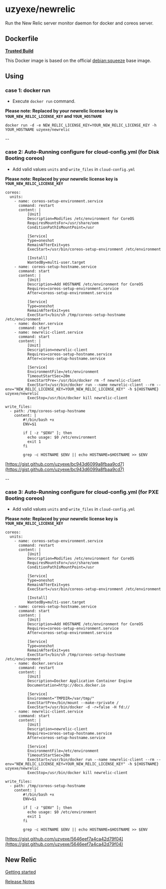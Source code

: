 # uzyexe/newrelic

Run the New Relic server monitor daemon for docker and coreos server.

## Dockerfile

[**Trusted Build**](https://index.docker.io/u/uzyexe/newrelic)

This Docker image is based on the official [debian:squeeze](https://index.docker.io/_/debian/) base image.

## Using

### case 1: docker run

* Execute `docker run` command.

**Please note: Replaced by your newrelic license key is `YOUR_NEW_RELIC_LICENSE_KEY` and `YOUR_HOSTNAME`**

    docker run -d -e NEW_RELIC_LICENSE_KEY=YOUR_NEW_RELIC_LICENSE_KEY -h YOUR_HOSTNAME uzyexe/newrelic

--

### case 2: Auto-Running configure for cloud-config.yml (for Disk Booting coreos)

* Add valid values `units` and `write_files` in `cloud-config.yml`

**Please note: Replaced by your newrelic license key is `YOUR_NEW_RELIC_LICENSE_KEY`**

    coreos:
      units:
        - name: coreos-setup-environment.service
          command: restart
          content: |
              [Unit]
              Description=Modifies /etc/environment for CoreOS
              RequiresMountsFor=/usr/share/oem
              ConditionPathIsMountPoint=/usr
               
              [Service]
              Type=oneshot
              RemainAfterExit=yes
              ExecStart=/usr/bin/coreos-setup-environment /etc/environment
              
              [Install]
              WantedBy=multi-user.target
        - name: coreos-setup-hostname.service
          command: start
          content: |
              [Unit]
              Description=Add HOSTNAME /etc/environment for CoreOS
              Requires=coreos-setup-environment.service
              After=coreos-setup-environment.service
              
              [Service]
              Type=oneshot
              RemainAfterExit=yes
              ExecStart=/bin/sh /tmp/coreos-setup-hostname /etc/environment
        - name: docker.service
          command: start
        - name: newrelic-client.service
          command: start
          content: |
              [Unit]
              Description=newrelic-client
              Requires=coreos-setup-hostname.service
              After=coreos-setup-hostname.service
              
              [Service]
              EnvironmentFile=/etc/environment
              TimeoutStartSec=20m
              ExecStartPre=-/usr/bin/docker rm -f newrelic-client
              ExecStart=/usr/bin/docker run --name newrelic-client --rm --env="NEW_RELIC_LICENSE_KEY=YOUR_NEW_RELIC_LICENSE_KEY" -h ${HOSTNAME} uzyexe/newrelic
              ExecStop=/usr/bin/docker kill newrelic-client

    write_files:
      - path: /tmp/coreos-setup-hostname
        content: |
            #!/bin/bash +x
            ENV=$1

            if [ -z "$ENV" ]; then
              echo usage: $0 /etc/environment
              exit 1
            fi

            grep -c HOSTNAME $ENV || echo HOSTNAME=$HOSTNAME >> $ENV

[https://gist.github.com/uzyexe/bc943d6099a8fbaa9cd7](https://gist.github.com/uzyexe/bc943d6099a8fbaa9cd7)

--

### case 3: Auto-Running configure for cloud-config.yml (for PXE Booting coreos)

* Add valid values `units` and `write_files` in `cloud-config.yml`

**Please note: Replaced by your newrelic license key is `YOUR_NEW_RELIC_LICENSE_KEY`**

    coreos:
      units:
        - name: coreos-setup-environment.service
          command: restart
          content: |
              [Unit]
              Description=Modifies /etc/environment for CoreOS
              RequiresMountsFor=/usr/share/oem
              ConditionPathIsMountPoint=/usr
              
              [Service]
              Type=oneshot
              RemainAfterExit=yes
              ExecStart=/usr/bin/coreos-setup-environment /etc/environment
              
              [Install]
              WantedBy=multi-user.target
        - name: coreos-setup-hostname.service
          command: start
          content: |
              [Unit]
              Description=Add HOSTNAME /etc/environment for CoreOS
              Requires=coreos-setup-environment.service
              After=coreos-setup-environment.service
              
              [Service]
              Type=oneshot
              RemainAfterExit=yes
              ExecStart=/bin/sh /tmp/coreos-setup-hostname /etc/environment
        - name: docker.service
          command: restart
          content: |
              [Unit]
              Description=Docker Application Container Engine
              Documentation=http://docs.docker.io
              
              [Service]
              Environment="TMPDIR=/var/tmp/"
              ExecStartPre=/bin/mount --make-rprivate /
              ExecStart=/usr/bin/docker -d -r=false -H fd://
        - name: newrelic-client.service
          command: start
          content: |
              [Unit]
              Description=newrelic-client
              Requires=coreos-setup-hostname.service
              After=coreos-setup-hostname.service
              
              [Service]
              EnvironmentFile=/etc/environment
              TimeoutStartSec=20m
              ExecStart=/usr/bin/docker run --name newrelic-client --rm --env="NEW_RELIC_LICENSE_KEY=YOUR_NEW_RELIC_LICENSE_KEY" -h ${HOSTNAME} uzyexe/newrelic
              ExecStop=/usr/bin/docker kill newrelic-client
              
    write_files:
      - path: /tmp/coreos-setup-hostname
        content: |
            #!/bin/bash +x
            ENV=$1
            
            if [ -z "$ENV" ]; then
              echo usage: $0 /etc/environment
              exit 1
            fi
            
            grep -c HOSTNAME $ENV || echo HOSTNAME=$HOSTNAME >> $ENV

[https://gist.github.com/uzyexe/5646eef7a4ca42d79f04](https://gist.github.com/uzyexe/5646eef7a4ca42d79f04)

## New Relic

[Getting started](https://docs.newrelic.com/docs/server/new-relic-servers)

[Release Notes](https://docs.newrelic.com/docs/releases/linux_server/)
